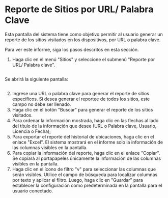 # Reporte de Sitios por URL/ Palabra Clave

Esta pantalla del sistema tiene como objetivo permitir al usuario generar un reporte de los sitios visitados en los dispositivos, por URL o palabra clave.

Para ver este informe, siga los pasos descritos en esta sección.

1. Haga clic en el menú "Sitios" y seleccione el submenú "Reporte por URL/ Palabra clave".

<figure><img src="../../../.gitbook/assets/Captura de tela 2023-11-07 134228.png" alt=""><figcaption></figcaption></figure>

Se abrirá la siguiente pantalla:

<figure><img src="../../../.gitbook/assets/Captura de tela 2024-12-06 151814.png" alt=""><figcaption></figcaption></figure>

2. Ingrese una URL o palabra clave para generar el reporte de sitios específicos. Si desea generar el reportee de todos los sitios, este campo no debe ser llenado.
3. Haga clic en el botón "Buscar" para generar el reporte de los sitios visitados.
4. Para ordenar la información mostrada, haga clic en las flechas al lado del título de la información que desee (URL o Palabra clave, Usuario, Licencia o Fecha);
5. Para exportar el reporte del historial de ubicaciones, haga clic en el enlace "Excel". El sistema mostrará en el informe solo la información de las columnas visibles en la pantalla.
6. Para copiar la información del reporte, haga clic en el enlace "Copiar". Se copiará al portapapeles únicamente la información de las columnas visibles en la pantalla.
7. Haga clic en el ícono de filtro "v" para seleccionar las columnas que serán visibles. Utilice el campo de búsqueda para localizar columnas por texto y aplicar el filtro. Luego, haga clic en "Guardar" para establecer la configuración como predeterminada en la pantalla para el usuario conectado.

<figure><img src="../../../.gitbook/assets/image (216).png" alt=""><figcaption></figcaption></figure>
